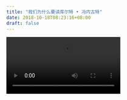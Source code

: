 ```yaml
--- 
title: "我们为什么要读库尔特 • 冯内古特" 
date: 2018-10-18T08:23:16+08:00 
draft: false 
--- 
```


<video src="http://static.allinfun.cn/buchadian/Why_should_you_read_Kurt_Vonnegut.mp4" controls></video>
<!--stackedit_data:
eyJoaXN0b3J5IjpbMTAyMDIzODM1NywtMjkxNTIyMDI0LC0xOT
U3ODg2MDU1LC0xMjU3ODQ3NDE1LDIyMjcyNzY4MV19
-->